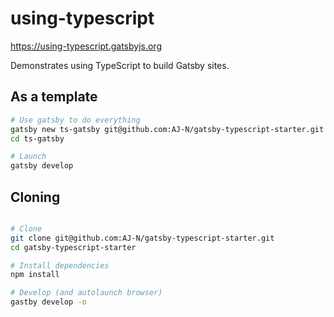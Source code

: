 # using-typescript

https://using-typescript.gatsbyjs.org

Demonstrates using TypeScript to build Gatsby sites.

## As a template

```bash
# Use gatsby to do everything
gatsby new ts-gatsby git@github.com:AJ-N/gatsby-typescript-starter.git
cd ts-gatsby

# Launch
gatsby develop
```

## Cloning

```bash

# Clone
git clone git@github.com:AJ-N/gatsby-typescript-starter.git
cd gatsby-typescript-starter

# Install dependencies
npm install

# Develop (and autolaunch browser)
gastby develop -o
```